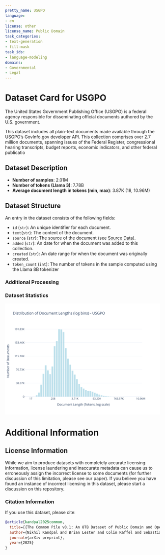 ```yaml
---
pretty_name: USGPO
language:
- en
license: other
license_name: Public Domain
task_categories:
- text-generation
- fill-mask
task_ids:
- language-modeling
domains:
- Governmental
- Legal
---
```


# Dataset Card for USGPO

<!-- START-SHORT DESCRIPTION -->
The United States Government Publishing Office (USGPO) is a federal agency responsible for disseminating official documents authored by the U.S. government.
<!-- END-SHORT DESCRIPTION -->

This dataset includes all plain-text documents made available through the USGPO’s GovInfo.gov developer API. This collection comprises over 2.7 million documents, spanning issues of the Federal Register, congressional hearing transcripts, budget reports, economic indicators, and other federal publicatio




## Dataset Description

<!-- START-DESC-STATS -->
- **Number of samples**: 2.01M
- **Number of tokens (Llama 3)**: 7.78B
- **Average document length in tokens (min, max)**: 3.87K (18, 10.96M)
<!-- END-DESC-STATS -->


## Dataset Structure
An entry in the dataset consists of the following fields:

- `id` (`str`): An unique identifier for each document.
- `text`(`str`): The content of the document.
- `source` (`str`): The source of the document (see [Source Data](#source-data)).
- `added` (`str`): An date for when the document was added to this collection.
- `created` (`str`): An date range for when the document was originally created.
- `token_count` (`int`): The number of tokens in the sample computed using the Llama 8B tokenizer


### Additional Processing


### Dataset Statistics

<!-- START-DATASET PLOTS -->
<p align="center">
<img src="./images/dist_document_length.svg" width="600" style="margin-right: 10px;" />
</p>
<!-- END-DATASET PLOTS -->


# Additional Information

## License Information
While we aim to produce datasets with completely accurate licensing information, license laundering and inaccurate metadata can cause us to erroneously assign the incorrect license to some documents (for further discussion of this limitation, please see our paper). If you believe you have found an instance of incorrect licensing in this dataset, please start a discussion on this repository.

### Citation Information

If you use this dataset, please cite:
```bibtex
@article{kandpal2025common,
  title={{The Common Pile v0.1: An 8TB Dataset of Public Domain and Openly Licensed Text}},
  author={Nikhil Kandpal and Brian Lester and Colin Raffel and Sebastian Majstorovic and Stella Biderman and Baber Abbasi and Luca Soldaini and Enrico Shippole and A. Feder Cooper and Aviya Skowron and Shayne Longpre and Lintang Sutawika and Alon Albalak and Zhenlin Xu and Guilherme Penedo and Loubna Ben  and Elie Bakouch and John David  and Honglu Fan and Dashiell Stander and Guangyu Song and Aaron Gokaslan and John Kirchenbauer and Tom Goldstein and Brian R and Bhavya Kailkhura and Tyler Murray},
  journal={arXiv preprint},
  year={2025}
}
```
